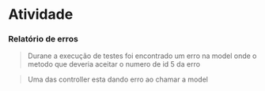 # Atividade

### Relatório de erros

> Durane a execução de testes foi encontrado um erro na model onde o metodo que deveria aceitar o numero de id 5 da erro

> Uma das controller esta dando erro ao chamar a model
